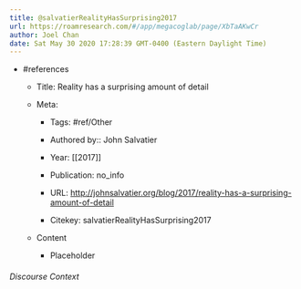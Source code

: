 ```yaml
---
title: @salvatierRealityHasSurprising2017
url: https://roamresearch.com/#/app/megacoglab/page/XbTaAKwCr
author: Joel Chan
date: Sat May 30 2020 17:28:39 GMT-0400 (Eastern Daylight Time)
---
```


- #references

    - Title: Reality has a surprising amount of detail

    - Meta:

        - Tags: #ref/Other

        - Authored by::  John Salvatier

        - Year: [[2017]]

        - Publication: no_info

        - URL: http://johnsalvatier.org/blog/2017/reality-has-a-surprising-amount-of-detail

        - Citekey: salvatierRealityHasSurprising2017

    - Content

        - Placeholder

###### Discourse Context


